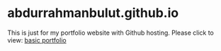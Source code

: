 # abdurrahmanbulut.github.io

This is just for my portfolio website with Github hosting. Please click to view: [basic portfolio](https://abdurrahmanbulut.github.io/)
